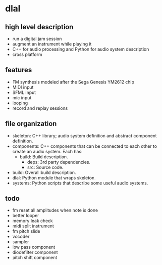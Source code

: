 dlal
====

high level description
----------------------
- run a digital jam session
- augment an instrument while playing it
- C++ for audio processing and Python for audio system description
- cross platform

features
--------
- FM synthesis modeled after the Sega Genesis YM2612 chip
- MIDI input
- SFML input
- mic input
- looping
- record and replay sessions

file organization
-----------------
- skeleton: C++ library; audio system definition and abstract component definition.
- components: C++ components that can be connected to each other to create an audio system. Each has:
  - build: Build description.
	- deps: 3rd party dependencies.
	- src: Source code.
- build: Overall build description.
- dlal: Python module that wraps skeleton.
- systems: Python scripts that describe some useful audio systems.

todo
----
- fm reset all amplitudes when note is done
- better looper
- memory leak check
- midi split instrument
- fm pitch slide
- vocoder
- sampler
- low pass component
- diodefilter component
- pitch shift component
